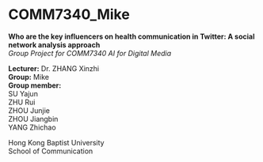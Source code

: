 # COMM7340_Mike

__Who are the key influencers on health communication in Twitter: A social network analysis approach__     
_Group Project for COMM7340 AI for Digital Media_   


__Lecturer:__ Dr. ZHANG Xinzhi  
__Group:__ Mike  
__Group member:__  
SU Yajun   
ZHU Rui    
ZHOU Junjie   
ZHOU Jiangbin   
YANG Zhichao    
  
    
          
Hong Kong Baptist University   
School of Communication
